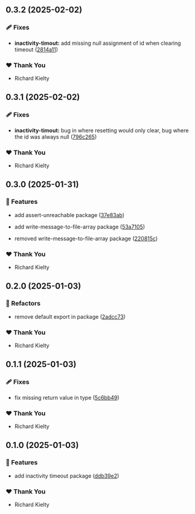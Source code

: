 ## 0.3.2 (2025-02-02)


### 🩹 Fixes

- **inactivity-timout:** add missing null assignment of id when clearing timeout ([2814a11](https://github.com/tw050x/webframe/commit/2814a11))


### ❤️  Thank You

- Richard Kielty

## 0.3.1 (2025-02-02)


### 🩹 Fixes

- **inactivity-timout:** bug in where resetting would only clear, bug where the id was always null ([796c265](https://github.com/tw050x/webframe/commit/796c265))


### ❤️  Thank You

- Richard Kielty

## 0.3.0 (2025-01-31)


### 🚀 Features

- add assert-unreachable package ([37e83ab](https://github.com/tw050x/webframe/commit/37e83ab))

- add write-message-to-file-array package ([53a7105](https://github.com/tw050x/webframe/commit/53a7105))

- removed write-message-to-file-array package ([220815c](https://github.com/tw050x/webframe/commit/220815c))


### ❤️  Thank You

- Richard Kielty

## 0.2.0 (2025-01-03)


### 💅 Refactors

- remove default export in package ([2adcc73](https://github.com/tw050x/webframe/commit/2adcc73))


### ❤️  Thank You

- Richard Kielty

## 0.1.1 (2025-01-03)


### 🩹 Fixes

- fix missing return value in type ([5c6bb49](https://github.com/tw050x/webframe/commit/5c6bb49))


### ❤️  Thank You

- Richard Kielty

## 0.1.0 (2025-01-03)


### 🚀 Features

- add inactivity timeout package ([ddb39e2](https://github.com/tw050x/webframe/commit/ddb39e2))


### ❤️  Thank You

- Richard Kielty